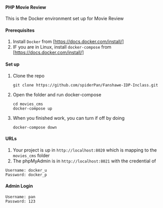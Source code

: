 #### PHP Movie Review
This is the Docker environment set up for Movie Review


#### Prerequisites
1. Install `Docker` from [https://docs.docker.com/install/] 
2. IF you are in Linux, install `docker-compose` from [https://docs.docker.com/install/]


#### Set up
1. Clone the repo
   ```
   git clone https://github.com/spiderPan/Fanshawe-IDP-Inclass.git
   ```
2. Open the folder and run docker-compose
   ```
   cd movies_cms
   docker-compose up
   ```
3. When you finished work, you can turn if off by doing 
   ```
   docker-compose down
   ```

#### URLs
1. Your project is up in `http://localhost:8020` which is mapping to the `movies_cms` folder
2. The phpMyAdmin is in `http://localhost:8021` with the credential of 
```
Username: docker_u
Password: docker_p
``` 

#### Admin Login 

```
Username: pan
Password: 123
```